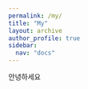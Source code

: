```yaml
---
permalink: /my/
title: "My"
layout: archive
author_profile: true
sidebar:
  nav: "docs"
---
```


안녕하세요
